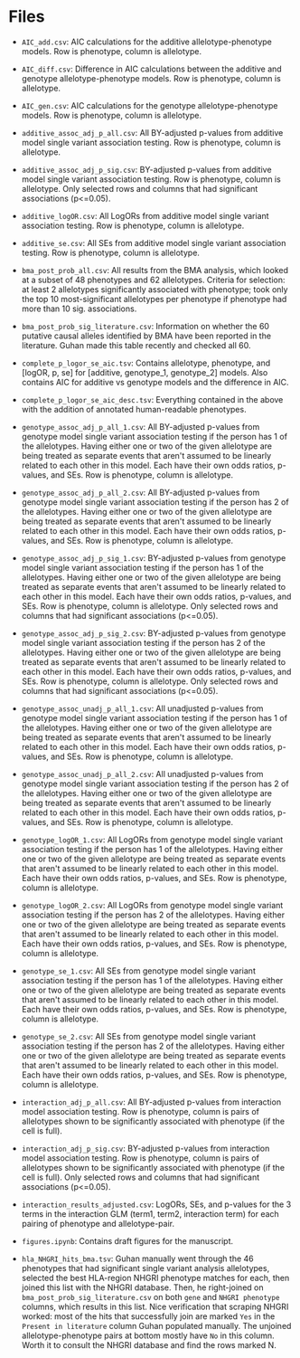 # Files

* `AIC_add.csv`: AIC calculations for the additive allelotype-phenotype models.
Row is phenotype, column is allelotype.

* `AIC_diff.csv`: Difference in AIC calculations between the additive and genotype
allelotype-phenotype models. Row is phenotype, column is allelotype.

* `AIC_gen.csv`: AIC calculations for the genotype allelotype-phenotype models.
Row is phenotype, column is allelotype.

* `additive_assoc_adj_p_all.csv`: All BY-adjusted p-values from additive model single 
variant association testing. Row is phenotype, column is allelotype.

* `additive_assoc_adj_p_sig.csv`: BY-adjusted p-values from additive model single 
variant association testing. Row is phenotype, column is allelotype. Only selected 
rows and columns that had significant associations (p<=0.05).

* `additive_logOR.csv`: All LogORs from additive model single 
variant association testing. Row is phenotype, column is allelotype.

* `additive_se.csv`: All SEs from additive model single 
variant association testing. Row is phenotype, column is allelotype.

* `bma_post_prob_all.csv`: All results from the BMA analysis, which looked at
a subset of 48 phenotypes and 62 allelotypes. Criteria for selection: at least
2 allelotypes significantly associated with phenotype; took only the top 10
most-significant allelotypes per phenotype if phenotype had more than 10 sig.
associations.

* `bma_post_prob_sig_literature.csv`: Information on whether the 60 putative
  causal alleles identified by BMA have been reported in the literature. Guhan
made this table recently and checked all 60.

* `complete_p_logor_se_aic.tsv`: Contains allelotype, phenotype, and [logOR, p, se]
for [additive, genotype_1, genotype_2] models. Also contains AIC for additive vs
genotype models and the difference in AIC.

* `complete_p_logor_se_aic_desc.tsv`: Everything contained in the above with the
addition of annotated human-readable phenotypes.

* `genotype_assoc_adj_p_all_1.csv`: All BY-adjusted p-values from genotype model 
single variant association testing if the person has 1 of the allelotypes. Having either
one or two of the given allelotype are being treated as separate events that aren't 
assumed to be linearly related to each other in this model. Each have their own odds 
ratios, p-values, and SEs. Row is phenotype, column is allelotype.

* `genotype_assoc_adj_p_all_2.csv`: All BY-adjusted p-values from genotype model 
single variant association testing if the person has 2 of the allelotypes. Having either
one or two of the given allelotype are being treated as separate events that aren't 
assumed to be linearly related to each other in this model. Each have their own odds 
ratios, p-values, and SEs. Row is phenotype, column is allelotype.

* `genotype_assoc_adj_p_sig_1.csv`: BY-adjusted p-values from genotype model 
single variant association testing if the person has 1 of the allelotypes. Having either
one or two of the given allelotype are being treated as separate events that aren't 
assumed to be linearly related to each other in this model. Each have their own odds 
ratios, p-values, and SEs. Row is phenotype, column is allelotype. Only selected rows 
and columns that had significant associations (p<=0.05).

* `genotype_assoc_adj_p_sig_2.csv`: BY-adjusted p-values from genotype model 
single variant association testing if the person has 2 of the allelotypes. Having either
one or two of the given allelotype are being treated as separate events that aren't 
assumed to be linearly related to each other in this model. Each have their own odds 
ratios, p-values, and SEs. Row is phenotype, column is allelotype. Only selected rows 
and columns that had significant associations (p<=0.05).

* `genotype_assoc_unadj_p_all_1.csv`: All unadjusted p-values from genotype model 
single variant association testing if the person has 1 of the allelotypes. Having either
one or two of the given allelotype are being treated as separate events that aren't 
assumed to be linearly related to each other in this model. Each have their own odds 
ratios, p-values, and SEs. Row is phenotype, column is allelotype.

* `genotype_assoc_unadj_p_all_2.csv`: All unadjusted p-values from genotype model 
single variant association testing if the person has 2 of the allelotypes. Having either
one or two of the given allelotype are being treated as separate events that aren't 
assumed to be linearly related to each other in this model. Each have their own odds 
ratios, p-values, and SEs. Row is phenotype, column is allelotype.

* `genotype_logOR_1.csv`: All LogORs from genotype model single variant association
testing if the person has 1 of the allelotypes. Having either one or two of the given
allelotype are being treated as separate events that aren't assumed to be linearly 
related to each other in this model. Each have their own odds ratios, p-values, and SEs.
Row is phenotype, column is allelotype.

* `genotype_logOR_2.csv`: All LogORs from genotype model single variant association
testing if the person has 2 of the allelotypes. Having either one or two of the given
allelotype are being treated as separate events that aren't assumed to be linearly 
related to each other in this model. Each have their own odds ratios, p-values, and SEs.
Row is phenotype, column is allelotype.

* `genotype_se_1.csv`: All SEs from genotype model single variant association
testing if the person has 1 of the allelotypes. Having either one or two of the given
allelotype are being treated as separate events that aren't assumed to be linearly 
related to each other in this model. Each have their own odds ratios, p-values, and SEs.
Row is phenotype, column is allelotype.

* `genotype_se_2.csv`: All SEs from genotype model single variant association
testing if the person has 2 of the allelotypes. Having either one or two of the given
allelotype are being treated as separate events that aren't assumed to be linearly 
related to each other in this model. Each have their own odds ratios, p-values, and SEs.
Row is phenotype, column is allelotype.

* `interaction_adj_p_all.csv`: All BY-adjusted p-values from interaction model 
association testing. Row is phenotype, column is pairs of allelotypes shown to be
significantly associated with phenotype (if the cell is full).

* `interaction_adj_p_sig.csv`: BY-adjusted p-values from interaction model 
association testing. Row is phenotype, column is pairs of allelotypes shown to be
significantly associated with phenotype (if the cell is full). Only selected rows 
and columns that had significant associations (p<=0.05).

* `interaction_results_adjusted.csv`: LogORs, SEs, and p-values for the 3 terms
in the interaction GLM (term1, term2, interaction term) for each pairing of 
phenotype and  allelotype-pair.

* `figures.ipynb`: Contains draft figures for the manuscript.

* `hla_NHGRI_hits_bma.tsv`: Guhan manually went through the 46 phenotypes that had
significant single variant analysis allelotypes, selected the best HLA-region NHGRI
phenotype matches for each, then joined this list with the NHGRI database. Then, he
right-joined on `bma_post_prob_sig_literature.csv` on both `gene` and `NHGRI phenotype`
columns, which results in this list. Nice verification that scraping NHGRI worked: most
of the hits that successfully join are marked `Yes` in the `Present in literature` column
Guhan populated manually. The unjoined allelotype-phenotype pairs at bottom mostly have
`No` in this column. Worth it to consult the NHGRI database and find the rows marked N.

